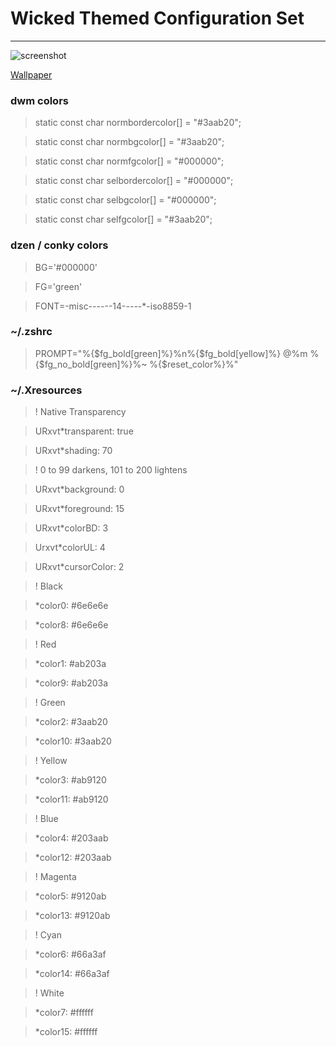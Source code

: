 Wicked Themed Configuration Set
====================================

-------------------------------------

![screenshot](https://drive.google.com/uc?export=view&id=0B2RH_BSaD6YPUjU1SUFTRzhub1E)

[Wallpaper](http://im01.thewallpapers.org/desktop/65644/oz-the-great-and-powerful-wallpaper)

### dwm colors
>static const char normbordercolor[] = "#3aab20";

>static const char normbgcolor[]     = "#3aab20";

>static const char normfgcolor[]     = "#000000";

>static const char selbordercolor[]  = "#000000";

>static const char selbgcolor[]      = "#000000";

>static const char selfgcolor[]      = "#3aab20";

### dzen / conky colors
>BG='#000000'

>FG='green'

>FONT=-misc-*-*-*-*--14-*-*-*-*-*-iso8859-1

### ~/.zshrc
>PROMPT="%{$fg_bold[green]%}%n%{$fg_bold[yellow]%} @%m %{$fg_no_bold[green]%}%~  %{$reset_color%}%"

### ~/.Xresources
>! Native Transparency

>URxvt*transparent: true

>URxvt*shading: 70

>!  0 to 99 darkens, 101 to 200 lightens


>URxvt*background: 0

>URxvt*foreground: 15

>URxvt*colorBD: 3

>Urxvt*colorUL: 4

>URxvt*cursorColor: 2


>! Black

>*color0:            #6e6e6e

>*color8:            #6e6e6e

>! Red

>*color1:            #ab203a

>*color9:            #ab203a

>! Green

>*color2:            #3aab20

>*color10:           #3aab20

>! Yellow

>*color3:            #ab9120

>*color11:           #ab9120

>! Blue

>*color4:            #203aab

>*color12:           #203aab

>! Magenta

>*color5:            #9120ab

>*color13:           #9120ab

>! Cyan

>*color6:            #66a3af

>*color14:           #66a3af

>! White

>*color7:            #ffffff

>*color15:           #ffffff
